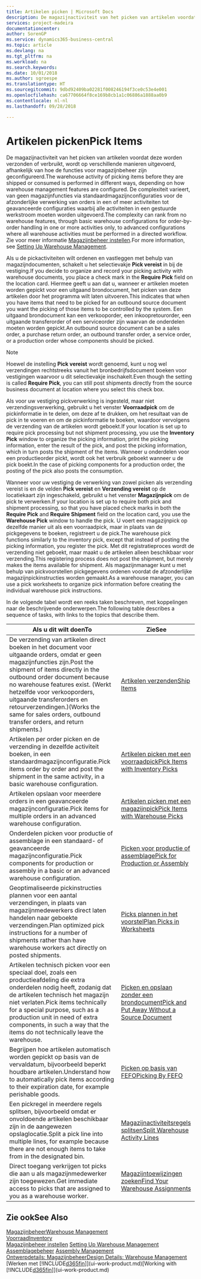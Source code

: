 ```yaml
---
title: Artikelen picken | Microsoft Docs
description: De magazijnactiviteit van het picken van artikelen voordat deze worden verzonden of verbruikt, wordt op verschillende manieren uitgevoerd, afhankelijk van hoe de functies voor magazijnbeheer zijn geconfigureerd. De complexiteit van de [instelling](../configure-warehouse-processes.md) varieert, van geen magazijnfuncties via standaardmagazijnconfiguraties voor de afzonderlijke verwerking van orders in een of meer activiteiten tot geavanceerde configuraties waarbij alle activiteiten in een gestuurde werkstroom moeten worden uitgevoerd.
services: project-madeira
documentationcenter: 
author: SorenGP
ms.service: dynamics365-business-central
ms.topic: article
ms.devlang: na
ms.tgt_pltfrm: na
ms.workload: na
ms.search.keywords: 
ms.date: 10/01/2018
ms.author: sgroespe
ms.translationtype: HT
ms.sourcegitcommit: 9dbd92409ba02281f008246194f3ce0c53e4e001
ms.openlocfilehash: ca67706664f8ce169b8cb1a1c06886a1888aa0b9
ms.contentlocale: nl-nl
ms.lasthandoff: 09/28/2018

---
```

# <a name="pick-items"></a><span data-ttu-id="55172-104">Artikelen picken</span><span class="sxs-lookup"><span data-stu-id="55172-104">Pick Items</span></span>
<span data-ttu-id="55172-105">De magazijnactiviteit van het picken van artikelen voordat deze worden verzonden of verbruikt, wordt op verschillende manieren uitgevoerd, afhankelijk van hoe de functies voor magazijnbeheer zijn geconfigureerd.</span><span class="sxs-lookup"><span data-stu-id="55172-105">The warehouse activity of picking items before they are shipped or consumed is performed in different ways, depending on how warehouse management features are configured.</span></span> <span data-ttu-id="55172-106">De complexiteit varieert, van geen magazijnfuncties via standaardmagazijnconfiguraties voor de afzonderlijke verwerking van orders in een of meer activiteiten tot geavanceerde configuraties waarbij alle activiteiten in een gestuurde werkstroom moeten worden uitgevoerd.</span><span class="sxs-lookup"><span data-stu-id="55172-106">The complexity can rank from no warehouse features, through basic warehouse configurations for order-by-order handling in one or more activities only, to advanced configurations where all warehouse activities must be performed in a directed workflow.</span></span> <span data-ttu-id="55172-107">Zie voor meer informatie [Magazijnbeheer instellen](warehouse-setup-warehouse.md).</span><span class="sxs-lookup"><span data-stu-id="55172-107">For more information, see [Setting Up Warehouse Management](warehouse-setup-warehouse.md).</span></span>

<span data-ttu-id="55172-108">Als u de pickactiviteiten wilt ordenen en vastleggen met behulp van magazijndocumenten, schakelt u het selectievakje **Pick vereist** in bij de vestiging.</span><span class="sxs-lookup"><span data-stu-id="55172-108">If you decide to organize and record your picking activity with warehouse documents, you place a check mark in the **Require Pick** field on the location card.</span></span> <span data-ttu-id="55172-109">Hiermee geeft u aan dat u, wanneer er artikelen moeten worden gepickt voor een uitgaand brondocument, het picken van deze artikelen door het programma wilt laten uitvoeren.</span><span class="sxs-lookup"><span data-stu-id="55172-109">This indicates that when you have items that need to be picked for an outbound source document you want the picking of those items to be controlled by the system.</span></span> <span data-ttu-id="55172-110">Een uitgaand brondocument kan een verkooporder, een inkoopretourorder, een uitgaande transferorder of een serviceorder zijn waarvan de onderdelen moeten worden gepickt.</span><span class="sxs-lookup"><span data-stu-id="55172-110">An outbound source document can be a sales order, a purchase return order, an outbound transfer order, a service order, or a production order whose components should be picked.</span></span>

> [!NOTE]
> <span data-ttu-id="55172-111">Hoewel de instelling **Pick vereist** wordt genoemd, kunt u nog wel verzendingen rechtstreeks vanuit het bronbedrijfsdocument boeken voor vestigingen waarvoor u dit selectievakje inschakelt.</span><span class="sxs-lookup"><span data-stu-id="55172-111">Even though the setting is called **Require Pick**, you can still post shipments directly from the source business document at location where you select this check box.</span></span>

<span data-ttu-id="55172-112">Als voor uw vestiging pickverwerking is ingesteld, maar niet verzendingsverwerking, gebruikt u het venster **Voorraadpick** om de pickinformatie in te delen, om deze af te drukken, om het resultaat van de pick in te voeren en om de pickinformatie te boeken, waardoor vervolgens de verzending van de artikelen wordt geboekt.</span><span class="sxs-lookup"><span data-stu-id="55172-112">If your location is set up to require pick processing but not shipment processing, you use the **Inventory Pick** window to organize the picking information, print the picking information, enter the result of the pick, and post the picking information, which in turn posts the shipment of the items.</span></span> <span data-ttu-id="55172-113">Wanneer u onderdelen voor een productieorder pickt, wordt ook het verbruik geboekt wanneer u de pick boekt.</span><span class="sxs-lookup"><span data-stu-id="55172-113">In the case of picking components for a production order, the posting of the pick also posts the consumption.</span></span>

<span data-ttu-id="55172-114">Wanneer voor uw vestiging de verwerking van zowel picken als verzending vereist is en de velden **Pick vereist** en **Verzending vereist** op de locatiekaart zijn ingeschakeld, gebruikt u het venster **Magazijnpick** om de pick te verwerken.</span><span class="sxs-lookup"><span data-stu-id="55172-114">If your location is set up to require both pick and shipment processing, so that you have placed check marks in both the **Require Pick** and **Require Shipment** field on the location card, you use the **Warehouse Pick** window to handle the pick.</span></span> <span data-ttu-id="55172-115">U voert een magazijnpick op dezelfde manier uit als een voorraadpick, maar in plaats van de pickgegevens te boeken, registreert u de pick.</span><span class="sxs-lookup"><span data-stu-id="55172-115">The warehouse pick functions similarly to the inventory pick, except that instead of posting the picking information, you register the pick.</span></span> <span data-ttu-id="55172-116">Met dit registratieproces wordt de verzending niet geboekt, maar maakt u de artikelen alleen beschikbaar voor verzending.</span><span class="sxs-lookup"><span data-stu-id="55172-116">This registering process does not post the shipment, but merely makes the items available for shipment.</span></span> <span data-ttu-id="55172-117">Als magazijnmanager kunt u met behulp van pickvoorstellen pickgegevens ordenen voordat de afzonderlijke magazijnpickinstructies worden gemaakt.</span><span class="sxs-lookup"><span data-stu-id="55172-117">As a warehouse manager, you can use a pick worksheets to organize pick information before creating the individual warehouse pick instructions.</span></span>

<span data-ttu-id="55172-118">In de volgende tabel wordt een reeks taken beschreven, met koppelingen naar de beschrijvende onderwerpen.</span><span class="sxs-lookup"><span data-stu-id="55172-118">The following table describes a sequence of tasks, with links to the topics that describe them.</span></span>   

|<span data-ttu-id="55172-119">**Als u dit wilt doen**</span><span class="sxs-lookup"><span data-stu-id="55172-119">**To**</span></span>|<span data-ttu-id="55172-120">**Zie**</span><span class="sxs-lookup"><span data-stu-id="55172-120">**See**</span></span>|
|------------|-------------|  
|<span data-ttu-id="55172-121">De verzending van artikelen direct boeken in het document voor uitgaande orders, omdat er geen magazijnfuncties zijn.</span><span class="sxs-lookup"><span data-stu-id="55172-121">Post the shipment of items directly in the outbound order document because no warehouse features exist.</span></span> <span data-ttu-id="55172-122">(Werkt hetzelfde voor verkooporders, uitgaande transferorders en retourverzendingen.)</span><span class="sxs-lookup"><span data-stu-id="55172-122">(Works the same for sales orders, outbound transfer orders, and return shipments.)</span></span>|[<span data-ttu-id="55172-123">Artikelen verzenden</span><span class="sxs-lookup"><span data-stu-id="55172-123">Ship Items</span></span>](warehouse-how-ship-items.md)|  
|<span data-ttu-id="55172-124">Artikelen per order picken en de verzending in dezelfde activiteit boeken, in een standaardmagazijnconfiguratie.</span><span class="sxs-lookup"><span data-stu-id="55172-124">Pick items order by order and post the shipment in the same activity, in a basic warehouse configuration.</span></span>|[<span data-ttu-id="55172-125">Artikelen picken met een voorraadpick</span><span class="sxs-lookup"><span data-stu-id="55172-125">Pick Items with Inventory Picks</span></span>](warehouse-how-to-pick-items-with-inventory-picks.md)|
|<span data-ttu-id="55172-126">Artikelen opslaan voor meerdere orders in een geavanceerde magazijnconfiguratie.</span><span class="sxs-lookup"><span data-stu-id="55172-126">Pick items for multiple orders in an advanced warehouse configuration.</span></span>|[<span data-ttu-id="55172-127">Artikelen picken met een magazijnpick</span><span class="sxs-lookup"><span data-stu-id="55172-127">Pick Items with Warehouse Picks</span></span>](warehouse-how-to-pick-items-for-warehouse-shipment.md)|  
|<span data-ttu-id="55172-128">Onderdelen picken voor productie of assemblage in een standaard- of geavanceerde magazijnconfiguratie.</span><span class="sxs-lookup"><span data-stu-id="55172-128">Pick components for production or assembly in a basic or an advanced warehouse configuration.</span></span>|[<span data-ttu-id="55172-129">Picken voor productie of assemblage</span><span class="sxs-lookup"><span data-stu-id="55172-129">Pick for Production or Assembly</span></span>](warehouse-how-to-pick-for-production.md)|  
|<span data-ttu-id="55172-130">Geoptimaliseerde pickinstructies plannen voor een aantal verzendingen, in plaats van magazijnmedewerkers direct laten handelen naar geboekte verzendingen.</span><span class="sxs-lookup"><span data-stu-id="55172-130">Plan optimized pick instructions for a number of shipments rather than have warehouse workers act directly on posted shipments.</span></span>|[<span data-ttu-id="55172-131">Picks plannen in het voorstel</span><span class="sxs-lookup"><span data-stu-id="55172-131">Plan Picks in Worksheets</span></span>](warehouse-how-to-plan-picks-in-worksheets.md)|  
|<span data-ttu-id="55172-132">Artikelen technisch picken voor een speciaal doel, zoals een productieafdeling die extra onderdelen nodig heeft, zodanig dat de artikelen technisch het magazijn niet verlaten.</span><span class="sxs-lookup"><span data-stu-id="55172-132">Pick items technically for a special purpose, such as a production unit in need of extra components, in such a way that the items do not technically leave the warehouse.</span></span>|[<span data-ttu-id="55172-133">Picken en opslaan zonder een brondocument</span><span class="sxs-lookup"><span data-stu-id="55172-133">Pick and Put Away Without a Source Document</span></span>](warehouse-how-to-create-put-aways-from-internal-put-aways.md)|
|<span data-ttu-id="55172-134">Begrijpen hoe artikelen automatisch worden gepickt op basis van de vervaldatum, bijvoorbeeld beperkt houdbare artikelen.</span><span class="sxs-lookup"><span data-stu-id="55172-134">Understand how to automatically pick items according to their expiration date, for example perishable goods.</span></span>|[<span data-ttu-id="55172-135">Picken op basis van FEFO</span><span class="sxs-lookup"><span data-stu-id="55172-135">Picking By FEFO</span></span>](warehouse-picking-by-fefo.md)|
|<span data-ttu-id="55172-136">Een pickregel in meerdere regels splitsen, bijvoorbeeld omdat er onvoldoende artikelen beschikbaar zijn in de aangewezen opslaglocatie.</span><span class="sxs-lookup"><span data-stu-id="55172-136">Split a pick line into multiple lines, for example because there are not enough items to take from in the designated bin.</span></span>|[<span data-ttu-id="55172-137">Magazijnactiviteitsregels splitsen</span><span class="sxs-lookup"><span data-stu-id="55172-137">Split Warehouse Activity Lines</span></span>](warehouse-how-to-split-warehouse-activity-lines.md)|
|<span data-ttu-id="55172-138">Direct toegang verkrijgen tot picks die aan u als magazijnmedewerker zijn toegewezen.</span><span class="sxs-lookup"><span data-stu-id="55172-138">Get immediate access to picks that are assigned to you as a warehouse worker.</span></span>|[<span data-ttu-id="55172-139">Magazijntoewijzingen zoeken</span><span class="sxs-lookup"><span data-stu-id="55172-139">Find Your Warehouse Assignments</span></span>](warehouse-how-to-find-your-warehouse-assignments.md)|  

## <a name="see-also"></a><span data-ttu-id="55172-140">Zie ook</span><span class="sxs-lookup"><span data-stu-id="55172-140">See Also</span></span>  
[<span data-ttu-id="55172-141">Magazijnbeheer</span><span class="sxs-lookup"><span data-stu-id="55172-141">Warehouse Management</span></span>](warehouse-manage-warehouse.md)  
[<span data-ttu-id="55172-142">Voorraad</span><span class="sxs-lookup"><span data-stu-id="55172-142">Inventory</span></span>](inventory-manage-inventory.md)  
<span data-ttu-id="55172-143">[Magazijnbeheer instellen](warehouse-setup-warehouse.md)   </span><span class="sxs-lookup"><span data-stu-id="55172-143">[Setting Up Warehouse Management](warehouse-setup-warehouse.md)   </span></span>  
<span data-ttu-id="55172-144">[Assemblagebeheer](assembly-assemble-items.md)  </span><span class="sxs-lookup"><span data-stu-id="55172-144">[Assembly Management](assembly-assemble-items.md)  </span></span>  
[<span data-ttu-id="55172-145">Ontwerpdetails: Magazijnbeheer</span><span class="sxs-lookup"><span data-stu-id="55172-145">Design Details: Warehouse Management</span></span>](design-details-warehouse-management.md)  
<span data-ttu-id="55172-146">[Werken met [!INCLUDE[d365fin](includes/d365fin_md.md)]](ui-work-product.md)</span><span class="sxs-lookup"><span data-stu-id="55172-146">[Working with [!INCLUDE[d365fin](includes/d365fin_md.md)]](ui-work-product.md)</span></span>

